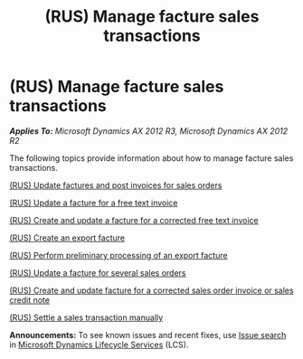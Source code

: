﻿---
title: (RUS) Manage facture sales transactions
TOCTitle: (RUS) Manage facture sales transactions
ms:assetid: 9bed53d4-abf3-4da1-80ed-4bc042b9f9b1
ms:mtpsurl: https://technet.microsoft.com/en-us/library/JJ678527(v=AX.60)
ms:contentKeyID: 49387756
ms.date: 04/18/2014
mtps_version: v=AX.60
---

# (RUS) Manage facture sales transactions 


_**Applies To:** Microsoft Dynamics AX 2012 R3, Microsoft Dynamics AX 2012 R2_

The following topics provide information about how to manage facture sales transactions.

[(RUS) Update factures and post invoices for sales orders](rus-update-factures-and-post-invoices-for-sales-orders.md)

[(RUS) Update a facture for a free text invoice](rus-update-a-facture-for-a-free-text-invoice.md)

[(RUS) Create and update a facture for a corrected free text invoice](rus-create-and-update-a-facture-for-a-corrected-free-text-invoice.md)

[(RUS) Create an export facture](rus-create-an-export-facture.md)

[(RUS) Perform preliminary processing of an export facture](rus-perform-preliminary-processing-of-an-export-facture.md)

[(RUS) Update a facture for several sales orders](rus-update-a-facture-for-several-sales-orders.md)

[(RUS) Create and update facture for a corrected sales order invoice or sales credit note](rus-create-and-update-facture-for-a-corrected-sales-order-invoice-or-sales-credit-note.md)

[(RUS) Settle a sales transaction manually](rus-settle-a-sales-transaction-manually.md)

  
**Announcements:** To see known issues and recent fixes, use [Issue search](http://go.microsoft.com/fwlink/?linkid=389258) in [Microsoft Dynamics Lifecycle Services](http://go.microsoft.com/fwlink/?linkid=306505) (LCS).

